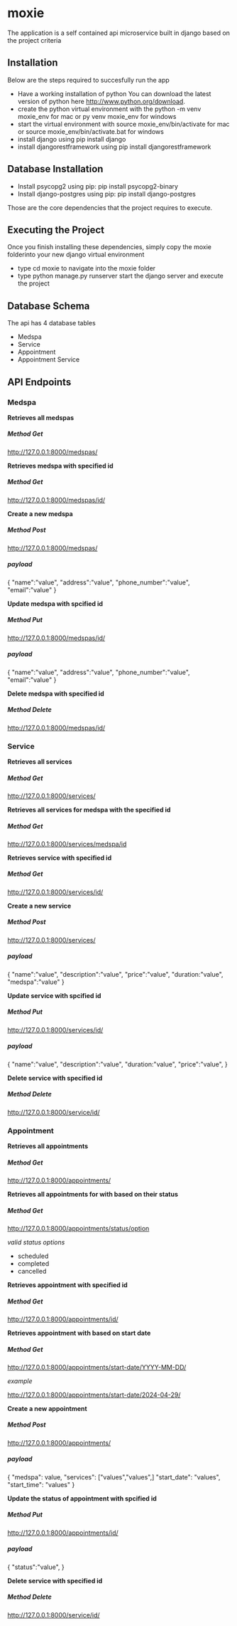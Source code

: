 # moxie
The application is a self contained api microservice built in django based on the project criteria

## Installation
Below are the steps required to succesfully run the app
- Have a working installation of python You can download the latest version of python here http://www.python.org/download.
- create the python virtual environment with the python -m venv moxie_env for mac or py venv moxie_env for windows
- start the virtual environment with source moxie_env/bin/activate for mac or source moxie_env/bin/activate.bat for windows
- install django using pip install django
- install djangorestframework using pip install djangorestframework

## Database Installation
- Install psycopg2 using pip: pip install psycopg2-binary
- Install django-postgres using pip: pip install django-postgres

Those are the core dependencies that the project requires to execute. 

## Executing the Project
Once you finish installing these dependencies, simply copy the moxie folderinto your new django virtual environment
- type cd moxie to navigate into the moxie folder
- type python manage.py runserver start the django server and execute the project



## Database Schema
The api has 4 database tables
- Medspa
- Service
- Appointment
- Appointment Service

## API Endpoints
### Medspa

**Retrieves all medspas** 
##### Method Get 
http://127.0.0.1:8000/medspas/



**Retrieves medspa with specified id**
##### Method Get 
http://127.0.0.1:8000/medspas/id/


**Create a new medspa**
##### Method Post 
http://127.0.0.1:8000/medspas/
##### payload
{
    "name":"value",
    "address":"value",
    "phone_number":"value",
    "email":"value"
}

**Update medspa with spcified id**
##### Method Put 
http://127.0.0.1:8000/medspas/id/
##### payload
{
    "name":"value",
    "address":"value",
    "phone_number":"value",
    "email":"value"
}

**Delete medspa with specified id**
##### Method Delete 
http://127.0.0.1:8000/medspas/id/


### Service


**Retrieves all services**
##### Method Get 
http://127.0.0.1:8000/services/

 
**Retrieves all services for medspa with the specified id**
##### Method Get
http://127.0.0.1:8000/services/medspa/id


**Retrieves service with specified id**
##### Method Get 
http://127.0.0.1:8000/services/id/


**Create a new service**
##### Method Post 
http://127.0.0.1:8000/services/
##### payload
{
    "name":"value",
    "description":"value",
    "price":"value",
    "duration:"value",
    "medspa":"value"
}


**Update service with spcified id**
##### Method Put 
http://127.0.0.1:8000/services/id/
##### payload
{
    "name":"value",
    "description":"value",
    "duration:"value",
    "price":"value",
}


**Delete service with specified id**
##### Method Delete 
http://127.0.0.1:8000/service/id/


### Appointment


**Retrieves all appointments**
##### Method Get 
http://127.0.0.1:8000/appointments/


**Retrieves all appointments for with based on their status**
##### Method Get 
http://127.0.0.1:8000/appointments/status/option


*valid status options*
- scheduled
- completed
- cancelled


**Retrieves appointment with specified id**
##### Method Get 
http://127.0.0.1:8000/appointments/id/


**Retrieves appointment with based on start date**
##### Method Get 
http://127.0.0.1:8000/appointments/start-date/YYYY-MM-DD/


*example*


http://127.0.0.1:8000/appointments/start-date/2024-04-29/



**Create a new appointment**
##### Method Post 
http://127.0.0.1:8000/appointments/
##### payload
{
    "medspa": value,
    "services": ["values","values",]
    "start_date": "values",
    "start_time": "values"
}


**Update the status of appointment with spcified id**
##### Method Put 
http://127.0.0.1:8000/appointments/id/
##### payload
{
  "status":"value",
}


**Delete service with specified id**
##### Method Delete 
http://127.0.0.1:8000/service/id/
